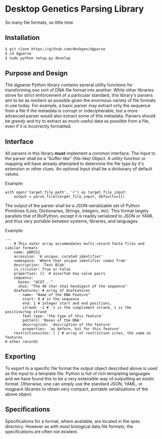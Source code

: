 Desktop Genetics Parsing Library
================================

So many file formats, so little time
## Installation
```bash
$ git clone https://github.com/deskgen/dgparse
$ cd dgparse
$ sudo python setup.py develop
```

## Purpose and Design
The dgparse Python library contains several utility functions for transforming
one sort of DNA file format into another. While other libraries strive for 
strict enforcement of a particular standard, this library's parsers aim to be as
resilient as possible given the enormous variety of file formats in use today.
For example, a basic parser may extract only the sequence from a file if the 
metadata is corrupt or indecipherable, but a more advanced parser would also 
extract some of this metadata. Parsers should be *greedy* and try to extract as
much useful data as possible from a file, even if it is incorrectly formatted.


## Interface
All parsers in this library **must** implement a common interface. The Input
to the parser shall be a "buffer-like" (file-like) Object. A utility 
function or mapping will have already attempted to determine the file type by 
it's extension or other clues. An optional Input shall be a dictionary of default
values.

Example:

```
with open('target_file_path', 'r') as target_file_input:
    output = parse_file(target_file_input, defaults={})
```

The output of the parser shall be a JSON-serializable set of Python Primitives
(Lists, Dictionaries, Strings, Integers, etc). This format largely parallels that
of BioPython, except it is readily serialized to JSON or YAML and thus very 
portable between systems, libraries, and languages.

Example:

```
---
  - # This outer array accommodates multi-record fasta files and similar formats 
    name: pBR322
    accession: 'A unique, curated identifier'
    namespace: 'Where that unique identifier comes from'
    description: 'Text Blob'
    is_circular: True or False
    properties: {}  # assorted key value pairs
    sequence:
      bases: "ACGT..."
      sha1: "The 40 char sha1 hexdigest of the sequence"
    dnafeatures: # array of dnafeatures
      - name: "Name of the DNA Feature"
        start: 0 # in the sequence
        end: 1 # integer start and end positions,
        strand: -1 # -1 is the compliment strand, 1 is the positive/top strand
        feat_type: 'the type of this feature'
        pattern: 'Bases of the DNA'
        description: 'description of the feature'
        properties: 'as before, but for this feature'
    restrictionsites: [ ] # array of restriction sites, the same as features
# other records
```
## Exporting
To export to a specific file format the output object described above is used
as the input to a template file. Python is full of rich templating languages and
we have found this to be a very extensible way of outputting an exotic format.
Otherwise, one can simply use the standard JSON, YAML, or msgpack libraries to
obtain very compact, portable serializations of the above object.

## Specifications
Specifications for a format, where available, are located in the spec directory.
 However as with most biological data file formats, the specifications are often
 not existent. 
